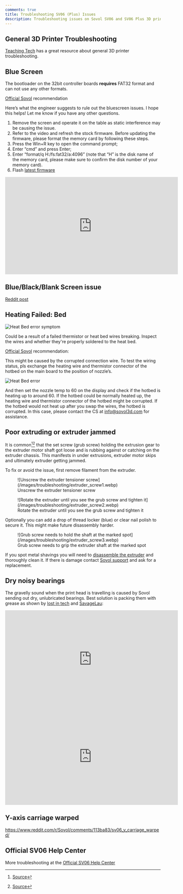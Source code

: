 ```yaml
---
comments: true
title: Troubleshooting SV06 (Plus) Issues
description: Troubleshooting issues on Sovol SV06 and SV06 Plus 3D printers
---
```


## General 3D Printer Troubleshooting

[Teaching Tech](https://teachingtechyt.github.io/troubleshooting.html) has a great resource about general 3D printer troubleshooting.

## Blue Screen

The bootloader on the 32bit controller boards **requires** FAT32 format and can not use any other formats.

[Official Sovol](https://forum.sovol3d.com/t/new-sv06-failed-first-print-and-now-blue-screen/1791/2?u=blakadder) recommendation

Here’s what the engineer suggests to rule out the bluescreen issues. I hope this helps! Let me know if you have any other questions.

1. Remove the screen and operate it on the table as static interference may be causing the issue.
2. Refer to the video and refresh the stock firmware. Before updating the firmware, please format the memory card by following these steps.
  1. Press the Win+R key to open the command prompt;
  2. Enter “cmd” and press Enter;
  3. Enter “format/q H:/fs:fat32/a:4096” (note that “H” is the disk name of the memory card, please make sure to confirm the disk number of your memory card).
3. Flash [latest firmware](https://sovol3d.com/pages/download)

<iframe width="560" height="315" src="https://www.youtube-nocookie.com/embed/p6l253OJa34" title="YouTube video player" frameborder="0" allow="accelerometer; autoplay; clipboard-write; encrypted-media; gyroscope; picture-in-picture; web-share" allowfullscreen></iframe>

## Blue/Black/Blank Screen issue

[Reddit post](https://www.reddit.com/r/Sovol/comments/12686c3/how_to_troubleshoot_the_blueblackblank_issue_on/?utm_source=share&utm_medium=web2x&context=3)

## Heating Failed: Bed

![Heat Bed error symptom](/images/troubleshooting/heatbederrorissue.webp)

Could be a result of a failed thermistor or heat bed wires breaking. Inspect the wires and whether they're properly soldered to the heat bed.

[Official Sovol](https://forum.sovol3d.com/t/sv-06-heat-bed-causes-error/1564/2?u=blakadder) recommendation:

This might be caused by the corrupted connection wire. To test the wiring status, pls exchange the heating wire and thermistor connector of the hotbed on the main board to the position of nozzle’s.

![Heat Bed error](/images/troubleshooting/heatbederror.webp)

And then set the nozzle temp to 60 on the display and check if the hotbed is heating up to around 60. If the hotbed could be normally heated up, the heating wire and thermistor connector of the hotbed might be corrupted. If the hotbed would not heat up after you swap the wires, the hotbed is corrupted. In this case, please contact the CS at info@sovol3d.com for assistance.

## Poor extruding or extruder jammed 

It is common[^1][^2] that the set screw (grub screw) holding the extrusion gear to the extruder motor shaft got loose and is rubbing against or catching on the extruder chassis. This manifests in under extrusions, extruder motor skips and ultimately extruder getting jammed.

To fix or avoid the issue, first remove filament from the extruder. 

<figure markdown>
  ![Unscrew the extruder tensioner screw](/images/troubleshooting/extruder_screw1.webp)
  <figcaption>Unscrew the extruder tensioner screw</figcaption>
</figure>

<figure markdown>
  ![Rotate the extruder until you see the grub screw and tighten it](/images/troubleshooting/extruder_screw2.webp)
  <figcaption>Rotate the extruder until you see the grub screw and tighten it</figcaption>
</figure>

Optionally you can add a drop of thread locker (blue) or clear nail polish to secure it. This might make future disassembly harder.

<figure markdown>
  ![Grub screw needs to hold the shaft at the marked spot](/images/troubleshooting/extruder_screw3.webp)
  <figcaption>Grub screw needs to grip the extruder shaft at the marked spot</figcaption>
</figure>

If you spot metal shavings you will need to [disassemble the extruder](https://youtu.be/mFIRd1ZH81I) and thoroughly clean it. If there is damage contact [Sovol support](https://sovol3d.com/pages/contact-us) and ask for a replacement.

## Dry noisy bearings 

The gravelly sound when the print head is travelling is caused by Sovol sending out dry, unlubricated bearings. Best solution is packing them with grease as shown by [lost in tech](https://www.youtube.com/@foundintech) and [SavageLau](https://www.youtube.com/@SavageLau):

<iframe width="560" height="315" src="https://www.youtube-nocookie.com/embed/6-iKoJXXwnM" title="YouTube video player" frameborder="0" allow="accelerometer; autoplay; clipboard-write; encrypted-media; gyroscope; picture-in-picture; web-share" allowfullscreen></iframe>

<iframe width="560" height="315" src="https://www.youtube-nocookie.com/embed/lUvaA4fJWH0" title="YouTube video player" frameborder="0" allow="accelerometer; autoplay; clipboard-write; encrypted-media; gyroscope; picture-in-picture; web-share" allowfullscreen></iframe>

## Y-axis carriage warped

<https://www.reddit.com/r/Sovol/comments/113ba83/sv06_y_carriage_warped/>

## Official SV06 Help Center

More troubleshooting at the  [Official SV06 Help Center](https://sovol3d.com/blogs/news/help-center-sv06)

[^1]: [Source]([https://www.reddit.com/r/Sovol/comments/1144lhc/solved_sv06_gear_stuck/](https://www.reddit.com/r/Sovol/comments/12bewzn/sv06_psa_check_your_extruder_and_apply/))
[^2]: [Source](https://www.reddit.com/r/Sovol/comments/1144lhc/solved_sv06_gear_stuck/)
